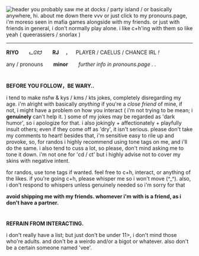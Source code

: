 <img alt="header" src="https://file.garden/Zq3GPYQkHypFo3Wi/donottherizz">
you probably saw me at docks / party island / or basically anywhere, hi. about me down there vvv or just click to my pronouns.page, i'm moreso seen in mafia games alongside with my friends. or just with friends in general, i don't normally play alone. i like c+h'ing with them so like yeah ( queerassiers / snorlax )

***

**RIYO**  ᓚᘏᗢ  **RJ**  ， PLAYER / CAELUS / CHANCE IRL *!*

any / pronouns  **minor**  *further info in pronouns.page . .*

#

**BEFORE YOU FOLLOW，BE WARY..**

i tend to make nsfw & kys / kms / kts jokes, completely disregarding my age. i'm alright with basically *anything* if you're a *close friend* of mine, if not, i might have a problem on how you interact ( i'm not trying to be mean; i **genuinely** can't help it. ) some of my jokes may be regarded as 'dark humor', so i apologize for that. i also jokingly + affectionately + playfully insult others; even if they come off as 'dry', it isn't serious. please don't take my comments to heart! besides that, i'm sensitive easy to rile up and provoke, so, for randos i highly recommend using tone tags on me, and i'll do the same. i also tend to cuss a lot, so please, don't mind asking me to tone it down. i'm not one for 'cd / ct' but i highly advise not to cover my skins with negative intent. 

for randos, use tone tags if wanted. feel free to c+h, interact, or anything of the likes. if you're going c+h, please whisper me so i won't move (^_^). also, i don't respond to whispers unless genuinely needed so i'm sorry for that

**avoid shipping me with my friends. whomever i'm with is a friend, as i don't have a partner.**

#

**REFRAIN FROM INTERACTING.**

i don't really have a list; but just don't be under 11>, i don't mind those who're adults. and don't be a weirdo and/or a bigot or whatever. also don't be a certain someone named 'vee'.
